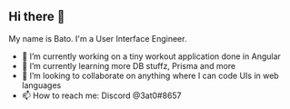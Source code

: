 ## Hi there 👋

My name is Bato. I'm a User Interface Engineer.

- 🔭 I’m currently working on a tiny workout application done in Angular
- 🌱 I’m currently learning more DB stuffz, Prisma and more
- 👯 I’m looking to collaborate on anything where I can code UIs in web languages
- 📫 How to reach me: Discord @3at0#8657



<!--
**3at0/3at0** is a ✨ _special_ ✨ repository because its `README.md` (this file) appears on your GitHub profile.

Here are some ideas to get you started:

- 🔭 I’m currently working on ...
- 🌱 I’m currently learning ...
- 👯 I’m looking to collaborate on ...
- 🤔 I’m looking for help with ...
- 💬 Ask me about ...
- 📫 How to reach me: ...
- 😄 Pronouns: ...
- ⚡ Fun fact: ...
-->
